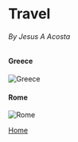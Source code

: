# **Travel**
###### By Jesus A Acosta

#### Greece

![Greece](https://upload.wikimedia.org/wikipedia/commons/thumb/6/61/Shipwreck_Beach_-_Western_coast_of_Zakynthos%2C_Greece_%2812%29.jpg/200px-Shipwreck_Beach_-_Western_coast_of_Zakynthos%2C_Greece_%2812%29.jpg)

#### Rome

![Rome](http://www.domondonart.com/wp-content/uploads/2016/06/VeniceItaly-restaurant-600x600.jpg)

[Home](Index.md)
